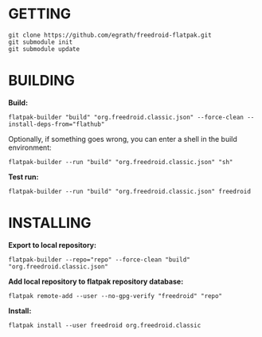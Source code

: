 # GETTING #

    git clone https://github.com/egrath/freedroid-flatpak.git
    git submodule init
    git submodule update


# BUILDING #

**Build:**

    flatpak-builder "build" "org.freedroid.classic.json" --force-clean --install-deps-from="flathub"

Optionally, if something goes wrong, you can enter a shell in the build environment:

    flatpak-builder --run "build" "org.freedroid.classic.json" "sh"

**Test run:**

    flatpak-builder --run "build" "org.freedroid.classic.json" freedroid


# INSTALLING #

**Export to local repository:**

    flatpak-builder --repo="repo" --force-clean "build" "org.freedroid.classic.json"

**Add local repository to flatpak repository database:**

    flatpak remote-add --user --no-gpg-verify "freedroid" "repo"

**Install:**

    flatpak install --user freedroid org.freedroid.classic


